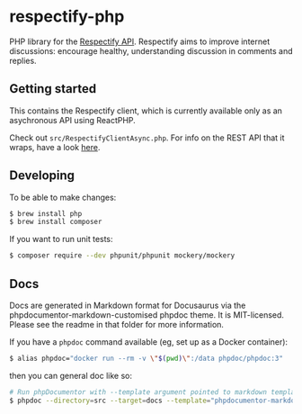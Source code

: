 # respectify-php

PHP library for the [Respectify API](https://docs.respectify.org). Respectify aims to improve internet discussions: encourage healthy, understanding discussion in comments and replies.

## Getting started

This contains the Respectify client, which is currently available only as an asychronous API using ReactPHP.

Check out `src/RespectifyClientAsync.php`. For info on the REST API that it wraps, have a look [here](https://docs.respectify.org).

## Developing

To be able to make changes:

```bash
$ brew install php
$ brew install composer
```

If you want to run unit tests:
```bash
$ composer require --dev phpunit/phpunit mockery/mockery 
```

## Docs

Docs are generated in Markdown format for Docusaurus via the phpdocumentor-markdown-customised phpdoc theme. It is MIT-licensed. Please see the readme in that folder for more information.

If you have a `phpdoc` command available (eg, set up as a Docker container):

```bash
$ alias phpdoc="docker run --rm -v \"$(pwd)\":/data phpdoc/phpdoc:3"
```

then you can general doc like so:

```bash
# Run phpDocumentor with --template argument pointed to markdown template
$ phpdoc --directory=src --target=docs --template="phpdocumentor-markdown-customised/themes/markdown" --title="Respectify PHP Library" -c phpdoc.xml
```


